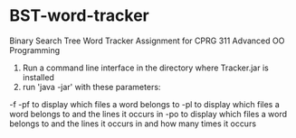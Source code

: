 # BST-word-tracker
 Binary Search Tree Word Tracker Assignment for CPRG 311 Advanced OO Programming
1. Run a command line interface in the directory where Tracker.jar is installed
2. run 'java -jar' with these parameters:

-f <filename>
-pf to display which files a word belongs to
-pl to display which files a word belongs to and the lines it occurs in
-po to display which files a word belongs to and the lines it occurs in and how many times it occurs
